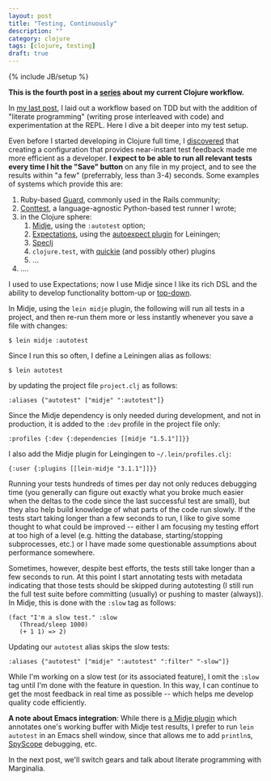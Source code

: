 ```yaml
---
layout: post
title: "Testing, Continuously"
description: ""
category: clojure
tags: [clojure, testing]
draft: true
---
```

{% include JB/setup %}

**This is the fourth post in a [series](/clojure/2014/07/03/an-advanced-clojure-workflow/) about my current Clojure workflow.**

In [my last post](/clojure/2014/07/20/a-worfklow-tdd-rdd-and-ddd/), I laid out a workflow based on TDD but with the addition of "literate programming" (writing prose interleaved with code) and experimentation at the REPL.  Here I dive a bit deeper into my test setup.

Even before I started developing in Clojure full time, I [discovered](/testing/2012/03/31/ontinuous-testing-in-python-clojure-and-blub/) that creating a configuration that provides near-instant test feedback made me more efficient as a developer.  **I expect to be able to run all relevant tests every time I hit the "Save" button** on any file in my project, and to see the results within "a few" (preferrably, less than 3-4) seconds.  Some examples of systems which provide this are:

1. Ruby-based [Guard](https://github.com/guard/guard#readme), commonly used in the Rails community;
2. [Conttest](https://github.com/eigenhombre/continuous-testing-helper), a language-agnostic Python-based test runner I wrote;
3. in the Clojure sphere:
    1. [Midje](https://github.com/marick/Midje), using the `:autotest` option;
    1. [Expectations](https://github.com/jaycfields/expectations), using the [autoexpect plugin](https://github.com/jakemcc/lein-autoexpect) for Leiningen;
    1. [Speclj](https://github.com/slagyr/speclj)
    1. `clojure.test`, with [quickie](https://github.com/jakepearson/quickie) (and possibly other) plugins
    1. ...
4. ....

I used to use Expectations; now I use Midje since I like its rich DSL and the ability to develop functionality bottom-up or [top-down](https://github.com/marick/Midje/wiki/The-idea-behind-top-down-development).

In Midje, using the `lein midje` plugin, the following will run all tests in a project, and then re-run them more or less instantly whenever you save a file with changes:

    $ lein midje :autotest

Since I run this so often, I define a Leiningen alias as follows:

    $ lein autotest

by updating the project file `project.clj` as follows:

    :aliases {"autotest" ["midje" ":autotest"]}

Since the Midje dependency is only needed during development, and not in production, it is added to the `:dev` profile in the project file only:

    :profiles {:dev {:dependencies [[midje "1.5.1"]]}}

I also add the Midje plugin for Leingingen to `~/.lein/profiles.clj`:

    {:user {:plugins [[lein-midje "3.1.1"]]}}

Running your tests hundreds of times per day not only reduces debugging time (you generally can figure out exactly what you broke much easier when the deltas to the code since the last successful test are small), but they also help build knowledge of what parts of the code run slowly.  If the tests start taking longer than a few seconds to run, I like to give some thought to what could be improved -- either I am focusing my testing effort at too high of a level (e.g. hitting the database, starting/stopping subprocesses, etc.) or I have made some questionable assumptions about performance somewhere.

Sometimes, however, despite best efforts, the tests still take longer than a few seconds to run.  At this point I start annotating tests with metadata indicating that those tests should be skipped during autotesting (I still run the full test suite before committing (usually) or pushing to master (always)).  In Midje, this is done with the `:slow` tag as follows:

    (fact "I'm a slow test." :slow
       (Thread/sleep 1000)
       (+ 1 1) => 2)

Updating our `autotest` alias skips the slow tests:

    :aliases {"autotest" ["midje" ":autotest" ":filter" "-slow"]}

While I'm working on a slow test (or its associated feature), I omit the `:slow` tag until I'm done with the feature in question.  In this way, I can continue to get the most feedback in real time as possible -- which helps me develop quality code efficiently.

**A note about Emacs integration**: While there is [a Midje plugin](https://github.com/marick/Midje/wiki/Midje-mode) which annotates one's working buffer with Midje test results, I prefer to run `lein autotest` in an Emacs shell window, since that allows me to add `println`s, [SpyScope](https://github.com/dgrnbrg/spyscope) debugging, etc.

In the next post, we'll switch gears and talk about literate programming with Marginalia.

